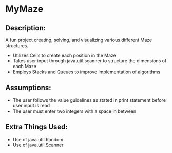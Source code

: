 # MyMaze
## Description:
A fun project creating, solving, and visualizing various different Maze structures.
* Utilizes Cells to create each position in the Maze
* Takes user input through java.util.scanner to structure the dimensions of each Maze
* Employs Stacks and Queues to improve implementation of algorithms

## Assumptions:
* The user follows the value guidelines as stated in print statement before user input is read
* The user must enter two integers with a space in between

## Extra Things Used:
* Use of java.util.Random
* Use of java.util.Scanner
